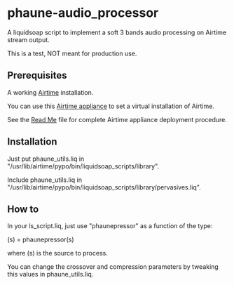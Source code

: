 # phaune-audio_processor

A liquidsoap script to implement a soft 3 bands audio processing on Airtime stream output.

This is a test, NOT meant for production use.

## Prerequisites

A working [Airtime](http://www.sourcefabric.org/en/airtime/) installation.

You can use this [Airtime appliance](https://github.com/Freq-Out/airtime-appliance) to set a virtual installation of Airtime.

See the [Read Me](https://github.com/Freq-Out/airtime-appliance/blob/master/README.md) file for complete Airtime appliance deployment procedure.

## Installation

Just put phaune_utils.liq in "/usr/lib/airtime/pypo/bin/liquidsoap_scripts/library".

Include phaune_utils.liq in "/usr/lib/airtime/pypo/bin/liquidsoap_scripts/library/pervasives.liq".

## How to

In your ls_script.liq, just use "phaunepressor" as a function of the type:

(s) = phaunepressor(s)

where (s) is the source to process.


You can change the crossover and compression parameters by tweaking this values in phaune_utils.liq.
